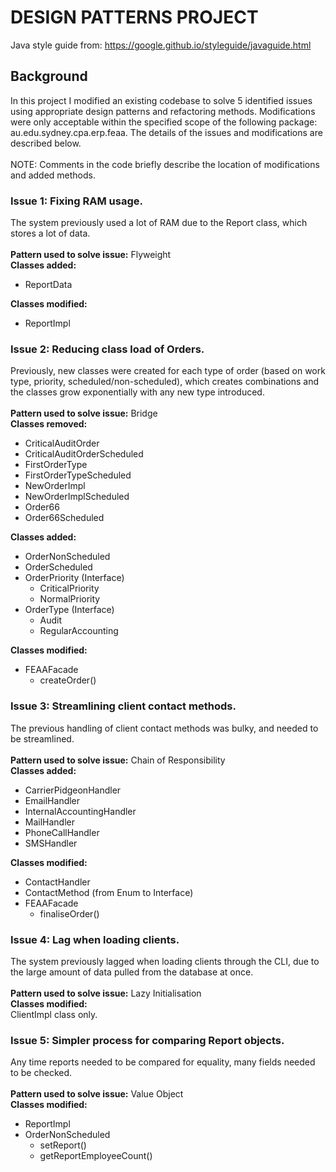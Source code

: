 # DESIGN PATTERNS PROJECT

Java style guide from: https://google.github.io/styleguide/javaguide.html

## Background
In this project I modified an existing codebase to solve 5 identified issues using appropriate
design patterns and refactoring methods. Modifications were only acceptable 
within the specified scope of the following package: au.edu.sydney.cpa.erp.feaa. The details of 
the issues and modifications are described below. <br><br>
NOTE: Comments in the code briefly describe the location of modifications 
and added methods.



### Issue 1: Fixing RAM usage.
The system previously used a lot of RAM due to the Report class, which 
stores a lot of data. <br><br>
**Pattern used to solve issue:** Flyweight <br>
**Classes added:**
- ReportData

**Classes modified:**
- ReportImpl

### Issue 2: Reducing class load of Orders.
Previously, new classes were created for each type of order (based on 
work type, priority, scheduled/non-scheduled), which creates combinations 
 and the classes grow exponentially with any new type introduced.<br><br>
**Pattern used to solve issue:** Bridge <br>
**Classes removed:**
- CriticalAuditOrder 
- CriticalAuditOrderScheduled
- FirstOrderType
- FirstOrderTypeScheduled
- NewOrderImpl
- NewOrderImplScheduled
- Order66
- Order66Scheduled <br>

**Classes added:**
- OrderNonScheduled
- OrderScheduled
- OrderPriority (Interface)
  - CriticalPriority
  - NormalPriority
- OrderType (Interface)
  - Audit
  - RegularAccounting
  
 **Classes modified:**
 - FEAAFacade
   - createOrder()

### Issue 3: Streamlining client contact methods.
The previous handling of client contact methods was bulky, and needed 
to be streamlined. <br><br>
**Pattern used to solve issue:** Chain of Responsibility <br>
**Classes added:**
- CarrierPidgeonHandler
- EmailHandler
- InternalAccountingHandler
- MailHandler
- PhoneCallHandler
- SMSHandler

**Classes modified:** <br>
- ContactHandler
- ContactMethod (from Enum to Interface)
- FEAAFacade
  - finaliseOrder()

### Issue 4: Lag when loading clients.
The system previously lagged when loading clients through the CLI, due to 
the large amount of data pulled from the database at once.<br><br>
**Pattern used to solve issue:** Lazy Initialisation <br>
**Classes modified:** <br>
ClientImpl class only.

### Issue 5: Simpler process for comparing Report objects.
Any time reports needed to be compared for equality, many fields needed to be 
checked. <br><br>
**Pattern used to solve issue:** Value Object <br>
**Classes modified:** <br>
- ReportImpl
- OrderNonScheduled
  - setReport()
  - getReportEmployeeCount()

  
